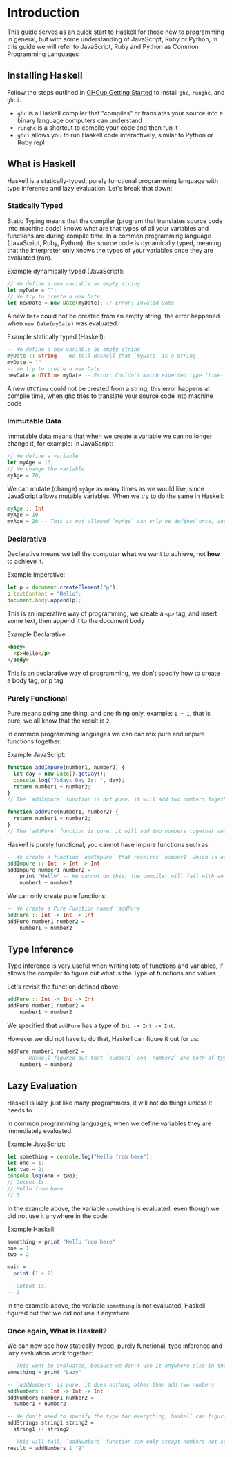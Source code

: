 # Introduction

This guide serves as an quick start to Haskell for those new to programming in general, but with some understanding of JavaScript, Ruby or Python, In this guide we will refer to JavaScript, Ruby and Python as Common Programming Languages

## Installing Haskell

Follow the steps outlined in [GHCup Getting Started](https://www.haskell.org/ghcup/install/) to install `ghc`, `runghc`, and `ghci`.

- `ghc` is a Haskell compiler that "compiles" or translates your source into a binary language computers can understand
- `runghc` is a shortcut to compile your code and then run it
- `ghci` allows you to run Haskell code interactively, similar to Python or Ruby repl

## What is Haskell

Haskell is a statically-typed, purely functional programming language with type inference and lazy evaluation.
Let's break that down:

### Statically Typed

Static Typing means that the compiler (program that translates source code into machine code) knows what are that types of all your variables and functions are during compile time. In a common programming language (JavaScript, Ruby, Python), the source code is dynamically typed, meaning that the interpreter only knows the types of your variables once they are evaluated (ran).

Example dynamically typed (JavaScript):

```javascript
// We define a new variable as empty string
let myDate = "";
// We try to create a new Date
let newDate = new Date(myDate); // Error: Invalid Date
```

A new `Date` could not be created from an empty string, the error happened when `new Date(myDate)` was evaluated.

Example statically typed (Haskell):

```haskell
-- We define a new variable as empty string
myDate :: String -- We tell Haskell that `myDate` is a String
myDate = ""
-- we try to create a new Date
newDate = UTCTime myDate -- Error: Couldn't match expected type ‘time-1.9.3:Data.Time.Calendar.Days.Day’ with actual type ‘String’
```

A new `UTCTime` could not be created from a string, this error happens at compile time, when ghc tries to translate your source code into machine code

### Immutable Data

Immutable data means that when we create a variable we can no longer change it, for example:
In JavaScript:

```js
// We define a variable
let myAge = 10;
// We change the variable
myAge = 20;
```

We can mutate (change) `myAge` as many times as we would like, since JavaScript allows mutable variables.
When we try to do the same in Haskell:

```haskell
myAge :: Int
myAge = 10
myAge = 20 -- This is not allowed `myAge` can only be defined once, and we cannot change it
```

### Declarative

Declarative means we tell the computer **what** we want to achieve, not **how** to achieve it.

Example Imperative:

```js
let p = document.createElement("p");
p.textContent = "Hello";
document.body.append(p);
```

This is an imperative way of programming, we create a `<p>` tag, and insert some text, then append it to the document body

Example Declarative:

```html
<body>
  <p>Hello</p>
</body>
```

This is an declarative way of programming, we don't specify how to create a body tag, or p tag

### Purely Functional

Pure means doing one thing, and one thing only, example: `1 + 1`, that is pure, we all know that the result is `2`.

In common programming languages we can can mix pure and impure functions together:

Example JavaScript:

```js
function addImpure(number1, number2) {
  let day = new Date().getDay();
  console.log("Todays Day Is: ", day);
  return number1 + number2;
}
// The `addImpure` function is not pure, it will add two numbers together, but also print todays Day to the console.

function addPure(number1, number2) {
  return number1 + number2;
}
// The `addPure` function is pure, it will add two numbers together and do nothing else.
```

Haskell is purely functional, you cannot have impure functions such as:

```haskell
-- We create a function `addImpure` that receives `number1` which is of type `Int`, a `number2` also `Int` type, and then returns a value that is also `Int` type.
addImpure :: Int -> Int -> Int
addImpure number1 number2 =
    print "Hello" -- We cannot do this, the compiler will fail with an error
    number1 + number2
```

We can only create pure functions:

```haskell
-- We create a Pure Function named `addPure`
addPure :: Int -> Int -> Int
addPure number1 number2 =
    number1 + number2
```

## Type Inference

Type inference is very useful when writing lots of functions and variables, if allows the compiler to figure out what is the Type of functions and values

Let's revisit the function defined above:

```haskell
addPure :: Int -> Int -> Int
addPure number1 number2 =
    number1 + number2
```

We specified that `addPure` has a type of `Int -> Int -> Int`.

However we did not have to do that, Haskell can figure it out for us:

```haskell
addPure number1 number2 =
    -- Haskell figured out that `number1` and `number2` are both of type `Int`, so we can add them together
    number1 + number2
```

## Lazy Evaluation

Haskell is lazy, just like many programmers, it will not do things unless it needs to

In common programming languages, when we define variables they are immediately evaluated.

Example JavaScript:

```js
let something = console.log("Hello from here");
let one = 1;
let two = 2;
console.log(one + two);
// Output Is:
// Hello from here
// 3
```

In the example above, the variable `something` is evaluated, even though we did not use it anywhere in the code.

Example Haskell:

```haskell
something = print "Hello from here"
one = 1
two = 2

main =
  print (1 + 2)

-- Output Is:
-- 3
```

In the example above, the variable `something` is not evaluated, Haskell figured out that we did not use it anywhere.

### Once again, What is Haskell?

We can now see how statically-typed, purely functional, type inference and lazy evaluation work together:

```haskell
-- This wont be evaluated, because we don't use it anywhere else in the code
something = print "Lazy"

-- `addNumbers` is pure, it does nothing other than add two numbers
addNumbers :: Int -> Int -> Int
addNumbers number1 number2 =
  number1 + number2

-- We don't need to specify the type for everything, haskell can figure it out.
addStrings string1 string2 =
  string1 ++ string2

-- This will fail, `addNumbers` function can only accept numbers not strings
result = addNumbers 1 "2"
```
